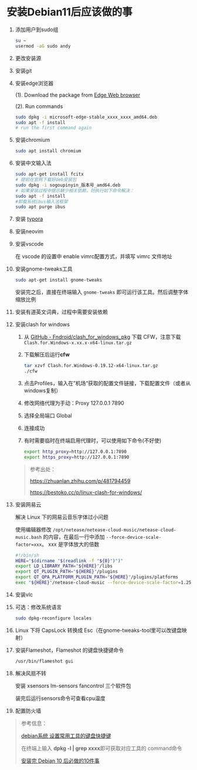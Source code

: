 # 安装Debian11后应该做的事

1. 添加用户到sudo组

   ```bash
   su ~
   usermod -aG sudo andy
   ```

2. 更改安装源

2. 安装git

4. 安装edge浏览器

   (1). Download the package from [Edge Web browser](https://www.microsoft.com/zh-cn/edge)

   (2). Run commands

   ```bash
   sudo dpkg -i microsoft-edge-stable_xxxx_xxxx_amd64.deb
   sudo apt -f install
   # run the first command again
   ```
   
5. 安装chromium

   ```bash
   sudo apt install chromium
   ```

6. 安装中文输入法

   ```bash
   sudo apt-get install fcitx
   # 提前在官网下载好deb安装包
   sudo dpkg -i sogoupinyin_版本号_amd64.deb
   # 如果安装过程中提示缺少相关依赖，则执行如下命令解决：
   sudo apt -f install
   #卸载系统ibus输入法框架
   sudo apt purge ibus
   ```

7. 安装 [typora](https://download.typora.io/linux/typora_0.11.18_amd64.deb)

7. 安装neovim

9. 安装vscode

   在 vscode 的设置中 enable vimrc配置方式，并填写 vimrc 文件地址

10. 安装gnome-tweaks工具

    ```bash
    sudo apt-get install gnome-tweaks
    ```

    安装完之后，直接在终端输入 `gnome-tweaks` 即可运行该工具。然后调整字体缩放比例

11. 安装有道英文词典，过程中需要安装依赖

12. 安装clash for windows

    1. 从 [GitHub - Fndroid/clash_for_windows_pkg](https://github.com/Fndroid/clash_for_windows_pkg) 下载 CFW，注意下载 `Clash.for.Windows-x.xx.x-x64-linux.tar.gz`

    2. 下载解压后运行**cfw**

       ```bash
       tar xzvf Clash.for.Windows-0.19.12-x64-linux.tar.gz  
       ./cfw
       ```
       
    3. 点击Profiles，输入在”机场“获取的配置文件链接，下载配置文件（或者从windows复制）
    
    4. 修改网络代理为手动：Proxy 127.0.0.1 7890
    
    5. 选择全局端口 Global
    
    6. 连接成功
    
    7. 有时需要临时在终端启用代理时，可以使用如下命令(不好使)
    
       ```bash
       export http_proxy=http://127.0.0.1:7890
       export https_proxy=http://127.0.0.1:7890
       ```
    
    > 参考出处：
    >
    > https://zhuanlan.zhihu.com/p/481794459
    >
    > https://bestoko.cc/p/linux-clash-for-windows/
    
13. 安装网易云

    解决 Linux 下的网易云音乐字体过小问题

    使用编辑器修改 `/opt/netease/netease-cloud-music/netease-cloud-music.bash` 的内容，在最后一行中添加 `--force-device-scale-factor=xxx`。 xxx 是字体放大的倍数

    ```bash
    #!/bin/sh
    HERE="$(dirname "$(readlink -f "${0}")")"
    export LD_LIBRARY_PATH="${HERE}"/libs
    export QT_PLUGIN_PATH="${HERE}"/plugins
    export QT_QPA_PLATFORM_PLUGIN_PATH="${HERE}"/plugins/platforms
    exec "${HERE}"/netease-cloud-music --force-device-scale-factor=1.25 $@
    ```

14. 安装vlc

15. 可选：修改系统语言

    ```bash
    sudo dpkg-reconfigure locales
    ```
    
16. Linux 下将 CapsLock 转换成 Esc（在gnome-tweaks-tool里可以改键盘映射）

17. 安装Flameshot，Flameshot 的键盘快捷键命令

    ```bash
    /usr/bin/flameshot gui
    ```
    
17. 解决风扇不转

    安装 xsensors lm-sensors fancontrol 三个软件包
    
    装完后运行sensors命令可查看cpu温度
    
18. 配置防火墙






> 参考信息：
>
> [debian系统 设置常用工具的键盘快捷键](https://blog.csdn.net/weixin_43274002/article/details/118229442)
>
> 在终端上输入 **dpkg -l | grep xxxx**即可获取对应工具的 command命令
>
> [安装完 Debian 10 后必做的10件事](https://www.jianshu.com/p/01bf94308306)
